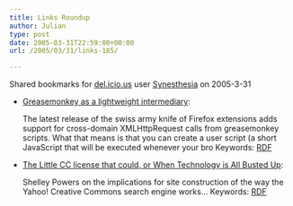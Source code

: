 ```yaml
---
title: Links Roundup
author: Julian
type: post
date: 2005-03-31T22:59:00+00:00
url: /2005/03/31/links-185/

---
```

Shared bookmarks for [del.icio.us][1] user  [Synesthesia][2] on 2005-3-31

  * [Greasemonkey as a lightweight intermediary][3]:
  
    The latest release of the swiss army knife of Firefox extensions adds support for cross-domain XMLHttpRequest calls from greasemonkey scripts. What that means is that you can create a user script (a short JavaScript that will be executed whenever your bro Keywords: [RDF][4]
  * [The Little CC license that could, or When Technology is All Busted Up][5]:
  
    Shelley Powers on the implications for site construction of the way the Yahoo! Creative Commons search engine works&#8230; Keywords: [RDF][4]

 [1]: http://del.icio.us/
 [2]: http://del.icio.us/synesthesia
 [3]: http://simon.incutio.com/archive/2005/03/30/lightweight "http://simon.incutio.com/archive/2005/03/30/lightweight"
 [4]: http://del.icio.us/synesthesia/RDF
 [5]: http://weblog.burningbird.net/archives/2005/03/30/when-technology-is-all-busted-up/ "http://weblog.burningbird.net/archives/2005/03/30/when-technology-is-all-busted-up/"